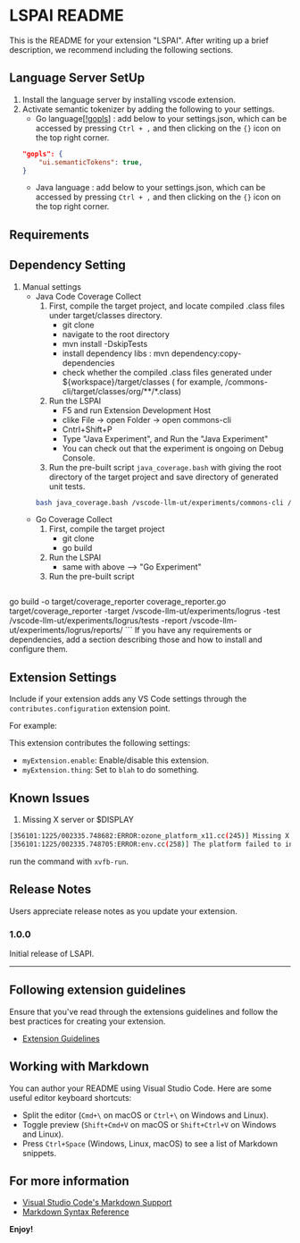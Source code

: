 # LSPAI README

This is the README for your extension "LSPAI". After writing up a brief description, we recommend including the following sections.

## Language Server SetUp

1. Install the language server by installing vscode extension.
2. Activate semantic tokenizer by adding the following to your settings.
   - Go language[[!gopls](https://github.com/golang/vscode-go/wiki/settings)] : add below to your settings.json, which can be accessed by pressing `Ctrl + ,` and then clicking on the `{}` icon on the top right corner.
	```json
    "gopls": {
		"ui.semanticTokens": true,
	}
    ```
    - Java language : add below to your settings.json, which can be accessed by pressing `Ctrl + ,` and then clicking on the `{}` icon on the top right corner.


## Requirements

## Dependency Setting

1. Manual settings
    - Java Code Coverage Collect
        1. First, compile the target project, and locate compiled .class files under target/classes directory.
            - git clone
            - navigate to the root directory
            - mvn install -DskipTests
            - install dependency libs : mvn dependency:copy-dependencies
            - check whether the compiled .class files generated under ${workspace}/target/classes ( for example, /commons-cli/target/classes/org/**/*.class)
        2. Run the LSPAI
            - F5 and run Extension Development Host
            - clike File -> open Folder -> open commons-cli
            - Cntrl+Shift+P
            - Type "Java Experiment", and Run the "Java Experiment"
            - You can check out that the experiment is ongoing on Debug Console.
        3. Run the pre-built script `java_coverage.bash` with giving the root directory of the target project and save directory of generated unit tests.
        ```bash
        bash java_coverage.bash /vscode-llm-ut/experiments/commons-cli /vscode-llm-ut/temp/results_12_22_2024__20_46_22/naive_gpt-4o-mini
        ```
    - Go Coverage Collect
        1. First, compile the target project
            - git clone
            - go build
        2. Run the LSPAI
            - same with above --> "Go Experiment"
        3. Run the pre-built script
        ```bash
go build -o target/coverage_reporter coverage_reporter.go
target/coverage_reporter -target /vscode-llm-ut/experiments/logrus -test /vscode-llm-ut/experiments/logrus/tests -report /vscode-llm-ut/experiments/logrus/reports/
        ```
If you have any requirements or dependencies, add a section describing those and how to install and configure them.

## Extension Settings

Include if your extension adds any VS Code settings through the `contributes.configuration` extension point.

For example:

This extension contributes the following settings:

* `myExtension.enable`: Enable/disable this extension.
* `myExtension.thing`: Set to `blah` to do something.

## Known Issues

1. Missing X server or $DISPLAY
```bash
[356101:1225/002335.748682:ERROR:ozone_platform_x11.cc(245)] Missing X server or $DISPLAY
[356101:1225/002335.748705:ERROR:env.cc(258)] The platform failed to initialize.  Exiting.
```
run the command with `xvfb-run`.


## Release Notes

Users appreciate release notes as you update your extension.

### 1.0.0

Initial release of LSAPI.

---

## Following extension guidelines

Ensure that you've read through the extensions guidelines and follow the best practices for creating your extension.

* [Extension Guidelines](https://code.visualstudio.com/api/references/extension-guidelines)

## Working with Markdown

You can author your README using Visual Studio Code. Here are some useful editor keyboard shortcuts:

* Split the editor (`Cmd+\` on macOS or `Ctrl+\` on Windows and Linux).
* Toggle preview (`Shift+Cmd+V` on macOS or `Shift+Ctrl+V` on Windows and Linux).
* Press `Ctrl+Space` (Windows, Linux, macOS) to see a list of Markdown snippets.

## For more information

* [Visual Studio Code's Markdown Support](http://code.visualstudio.com/docs/languages/markdown)
* [Markdown Syntax Reference](https://help.github.com/articles/markdown-basics/)

**Enjoy!**
